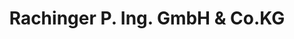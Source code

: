 ---
title: "Rachinger P. Ing. GmbH & Co.KG"
url: /forchheim/rachinger-p-ing-gmbh-und-co-kg-aeussere-nuernberger-strasse/
shop: Autohaus
---